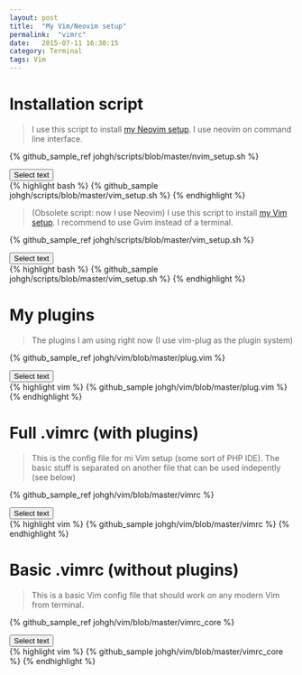 ```yaml
---
layout: post
title:  "My Vim/Neovim setup"
permalink:  "vimrc"
date:   2015-07-11 16:30:15
category: Terminal
tags: Vim
---
```

# Installation script

> I use this script to install [my Neovim setup](https://github.com/johgh/vim). I use neovim on command line interface.

{% github_sample_ref johgh/scripts/blob/master/nvim_setup.sh  %}
<div> <button class="selectButton" data-id="#selectText3" type="button">Select text </button> </div>
<div id="selectText3">
{% highlight bash %}
{% github_sample johgh/scripts/blob/master/vim_setup.sh %}
{% endhighlight %}
</div>


> (Obsolete script: now I use Neovim) I use this script to install [my Vim setup](https://github.com/johgh/vim). I recommend to use Gvim instead of a terminal.

{% github_sample_ref johgh/scripts/blob/master/vim_setup.sh  %}
<div> <button class="selectButton" data-id="#selectText3" type="button">Select text </button> </div>
<div id="selectText3">
{% highlight bash %}
{% github_sample johgh/scripts/blob/master/vim_setup.sh %}
{% endhighlight %}
</div>

# My plugins

> The plugins I am using right now (I use vim-plug as the plugin system)

<script src="{{ "/scripts/selecttext.js" | prepend: site.baseurl }}"></script>

{% github_sample_ref johgh/vim/blob/master/plug.vim %}

<div> <button class="selectButton" data-id="#selectText3" type="button">Select text </button> </div>
<div id="selectText3">
{% highlight vim %}
{% github_sample johgh/vim/blob/master/plug.vim %}
{% endhighlight %}
</div>

# Full .vimrc (with plugins)

> This is the config file for mi Vim setup (some sort of PHP IDE). The basic stuff is separated on another file that can be used indepently (see below)

{% github_sample_ref johgh/vim/blob/master/vimrc %}

<div> <button class="selectButton" data-id="#selectText2" type="button">Select text </button> </div>
<div id="selectText2">
{% highlight vim %}
{% github_sample johgh/vim/blob/master/vimrc %}
{% endhighlight %}
</div>


# Basic .vimrc (without plugins)

> This is a basic Vim config file that should work on any modern Vim from terminal.

<script src="{{ "/scripts/selecttext.js" | prepend: site.baseurl }}"></script>

{% github_sample_ref johgh/vim/blob/master/vimrc_core %}

<div> <button class="selectButton" data-id="#selectText1" type="button">Select text </button> </div>
<div id="selectText1">
{% highlight vim %}
{% github_sample johgh/vim/blob/master/vimrc_core %}
{% endhighlight %}
</div>





